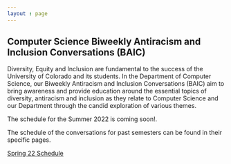 ```yaml
---
layout : page
---
```


## Computer Science Biweekly Antiracism and Inclusion Conversations (BAIC)

Diversity, Equity and Inclusion are fundamental to the success of the University of Colorado and its students. In the Department of Computer Science, our Biweekly Antiracism and Inclusion Conversations (BAIC)  aim to bring awareness and provide education around the essential topics of diversity, antiracism and inclusion as they relate to Computer Science and our Department through the candid exploration of various themes.  

The schedule for the Summer 2022 is coming soon!.

The schedule of the conversations for past semesters can be found in their specific pages.

[Spring 22 Schedule](spring-2022-schedule)
